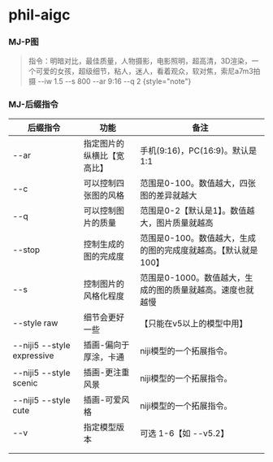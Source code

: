 # phil-aigc

### MJ-P图
> 指令：明暗对比，最佳质量，人物摄影，电影照明，超高清，3D渲染，一个可爱的女孩，超级细节，粘人，迷人，看着观众，软对焦，索尼a7m3拍摄 --iw 1.5 --s 800 --ar 9:16 --q 2
> {style="note"}

### MJ-后缀指令

| 后缀指令                       | 功能            | 备注                                  |
|----------------------------|---------------|-------------------------------------|
| --ar                       | 指定图片的纵横比【宽高比】 | 手机(9:16)，PC(16:9)。默认是1:1            |
| --c                        | 可以控制四张图的风格    | 范围是0-100。数值越大，四张图的差异就越大             |
| --q                        | 可以控制图片的质量     | 范围是0-2【默认是1】。数值越大，图片质量就越高           |
| --stop                     | 控制生成的图的完成度    | 范围是0-100。数值越大，生成的图的完成度就越高。【默认就是100】 |
| --s                        | 控制图片的风格化程度    | 范围是0-1000。数值越大，生成的图的质量就越高。速度也就越慢    |
| --style raw                | 细节会更好一些       | 【只能在v5以上的模型中用】                      |
| --niji5 --style expressive | 插画-偏向于厚涂，卡通   | niji模型的一个拓展指令。                      |
| --niji5 --style scenic     | 插画-更注重风景      | niji模型的一个拓展指令。                      |
| --niji5 --style cute       | 插画-可爱风格       | niji模型的一个拓展指令。                      |
| --v                        | 指定模型版本        | 可选 1-6【如 --v5.2】                    |
|                            |               |                                     |
|                            |               |                                     |
